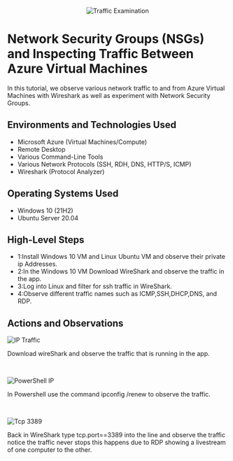 <p align="center">
<img src="https://i.imgur.com/Ua7udoS.png" alt="Traffic Examination"/>
</p>

<h1>Network Security Groups (NSGs) and Inspecting Traffic Between Azure Virtual Machines</h1>
In this tutorial, we observe various network traffic to and from Azure Virtual Machines with Wireshark as well as experiment with Network Security Groups. <br />




<h2>Environments and Technologies Used</h2>

- Microsoft Azure (Virtual Machines/Compute)
- Remote Desktop
- Various Command-Line Tools
- Various Network Protocols (SSH, RDH, DNS, HTTP/S, ICMP)
- Wireshark (Protocol Analyzer)

<h2>Operating Systems Used </h2>

- Windows 10 (21H2)
- Ubuntu Server 20.04

<h2>High-Level Steps</h2>

- 1:Install Windows 10 VM and Linux Ubuntu VM and observe their private ip Addresses.
- 2:In the Windows 10 VM Download WireShark and observe the traffic in the app.
- 3:Log into Linux and filter for ssh traffic in WireShark.
- 4:Observe different traffic names such as ICMP,SSH,DHCP,DNS, and RDP.

<h2>Actions and Observations</h2>

<p>
<img src="https://i.imgur.com/438U7af.png" alt="IP Traffic"/>
</p>
<p>
Download wireShark and observe the traffic that is running in the app.
</p>
<br />

<p>
<img src="https://i.imgur.com/JmiFUu4.png" alt="PowerShell IP"/>
</p>
<p>
In Powershell use the command ipconfig /renew to observe the traffic.
</p>
<br />

<p>
<img src="https://i.imgur.com/clnzDBc.png" alt="Tcp 3389"/>
</p>
<p>
Back in WireShark type tcp.port==3389 into the line and observe the traffic notice the traffic never stops this happens due to RDP showing a livestream of one computer to the other.
</p>
<br />
